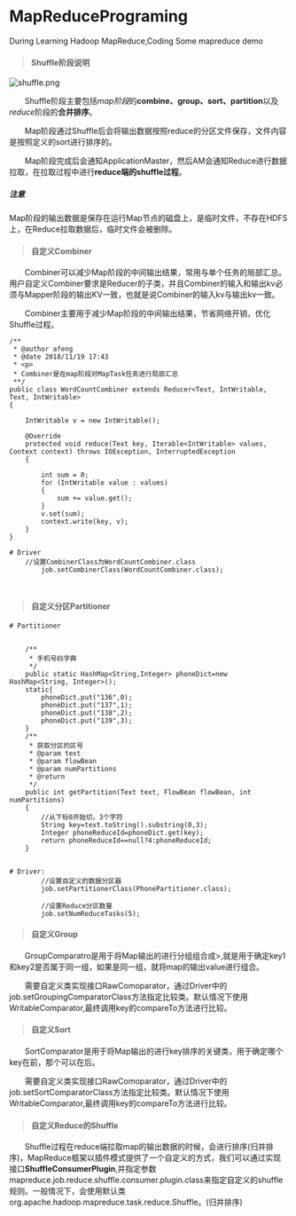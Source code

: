 # MapReducePrograming
During Learning Hadoop MapReduce,Coding Some mapreduce demo

> #### Shuffle阶段说明

![shuffle.png](http://wx4.sinaimg.cn/mw690/006pTdaLgy1fxgkh8t1jvj30mv0aojsb.jpg)


<p style="text-indent:2em">
Shuffle阶段主要包括<i>map阶段</i>的<b>combine、group、sort、partition</b>以及<i>reduce</i>阶段的<b>合并排序</b>。
</p>


<p style="text-indent:2em">
Map阶段通过Shuffle后会将输出数据按照reduce的分区文件保存，文件内容是按照定义的sort进行排序的。
</p>

<p style="text-indent:2em">
Map阶段完成后会通知ApplicationMaster，然后AM会通知Reduce进行数据拉取，在拉取过程中进行<b>reduce端的shuffle过程</b>。
</p>

##### 注意
Map阶段的输出数据是保存在运行Map节点的磁盘上，是临时文件，不存在HDFS上，在Reduce拉取数据后，临时文件会被删除。


> #### 自定义Combiner

<p style="text-indent:2em">
Combiner可以减少Map阶段的中间输出结果，常用与单个任务的局部汇总。
用户自定义Combiner要求是Reducer的子类，并且Combiner的输入和输出kv必须与Mapper阶段的输出KV一致，也就是说Combiner的输入kv与输出kv一致。
</p>


<p style="text-indent:2em">
Combiner主要用于减少Map阶段的中间输出结果，节省网络开销，优化Shuffle过程。
</p>

```
/**
 * @author afeng
 * @date 2018/11/19 17:43
 * <p>
 * Combiner是在map阶段对MapTask任务进行局部汇总
 **/
public class WordCountCombiner extends Reducer<Text, IntWritable, Text, IntWritable>
{

    IntWritable v = new IntWritable();

    @Override
    protected void reduce(Text key, Iterable<IntWritable> values, Context context) throws IOException, InterruptedException
    {

        int sum = 0;
        for (IntWritable value : values)
        {
            sum += value.get();
        }
        v.set(sum);
        context.write(key, v);
    }
}

# Driver
    //设置CombinerClass为WordCountCombiner.class
        job.setCombinerClass(WordCountCombiner.class);
        
        
```




> #### 自定义分区Partitioner
```
# Partitioner


    /**
     * 手机号码字典
     */
    public static HashMap<String,Integer> phoneDict=new HashMap<String, Integer>();
    static{
        phoneDict.put("136",0);
        phoneDict.put("137",1);
        phoneDict.put("138",2);
        phoneDict.put("139",3);
    }
    /**
     * 获取分区的区号
     * @param text
     * @param flowBean
     * @param numPartitions
     * @return
     */
    public int getPartition(Text text, FlowBean flowBean, int numPartitions)
    {
        //从下标0开始切，3个字符
        String key=text.toString().substring(0,3);
        Integer phoneReduceId=phoneDict.get(key);
        return phoneReduceId==null?4:phoneReduceId;
    }


# Driver:
        //设置自定义的数据分区器
        job.setPartitionerClass(PhonePartitioner.class);

        //设置Reduce分区数量
        job.setNumReduceTasks(5);

```



> #### 自定义Group
<p style="text-indent:2em">
GroupComparatro是用于将Map输出的<key,value>进行分组组合成<key,List<value>>,就是用于确定key1和key2是否属于同一组，如果是同一组，就将map的输出value进行组合。
</p>
<p style="text-indent:2em">
需要自定义类实现接口RawComoparator，通过Driver中的job.setGroupingComparatorClass方法指定比较类。默认情况下使用WritableComparator,最终调用key的compareTo方法进行比较。
</p>


> #### 自定义Sort


<p style="text-indent:2em">
SortComparator是用于将Map输出的<key,value>进行key排序的关键类，用于确定哪个key在前，那个可以在后。
</p>

<p style="text-indent:2em">
需要自定义类实现接口RawComoparator，通过Driver中的job.setSortComparatorClass方法指定比较类。默认情况下使用WritableComparator,最终调用key的compareTo方法进行比较。
</p>



> #### 自定义Reduce的Shuffle

<p style="text-indent:2em">
Shuffle过程在reduce端拉取map的输出数据的时候，会进行排序(归并排序)，MapReduce框架以插件模式提供了一个自定义的方式，我们可以通过实现接口<b>ShuffleConsumerPlugin</b>,并指定参数mapreduce.job.reduce.shuffle.consumer.plugin.class来指定自定义的shuffle规则。一般情况下，会使用默认类org.apache.hadoop.mapreduce.task.reduce.Shuffle。(归并排序)
</p>

